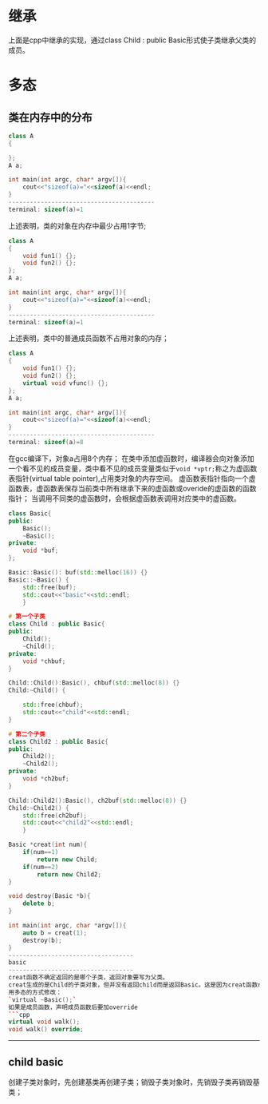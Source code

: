# 继承
上面是cpp中继承的实现，通过class Child : public Basic形式使子类继承父类的成员。
# 多态
## 类在内存中的分布
```cpp
class A
{

};
A a;

int main(int argc, char* argv[]){
    cout<<"sizeof(a)="<<sizeof(a)<<endl;
}
-----------------------------------------
terminal: sizeof(a)=1
```
上述表明，类的对象在内存中最少占用1字节;

```cpp
class A
{
    void fun1() {};
    void fun2() {};
};
A a;

int main(int argc, char* argv[]){
    cout<<"sizeof(a)="<<sizeof(a)<<endl;
}
-----------------------------------------
terminal: sizeof(a)=1
```
上述表明，类中的普通成员函数不占用对象的内存；

```cpp
class A
{
    void fun1() {};
    void fun2() {};
    virtual void vfunc() {};
};
A a;

int main(int argc, char* argv[]){
    cout<<"sizeof(a)="<<sizeof(a)<<endl;
}
-----------------------------------------
terminal: sizeof(a)=8
```
在gcc编译下，对象a占用8个内存；
在类中添加虚函数时，编译器会向对象添加一个看不见的成员变量，类中看不见的成员变量类似于`void *vptr;`称之为虚函数表指针(virtual table pointer),占用类对象的内存空间。
虚函数表指针指向一个虚函数表，虚函数表保存当前类中所有继承下来的虚函数或overide的虚函数的函数指针；
当调用不同类的虚函数时，会根据虚函数表调用对应类中的虚函数。
```cpp
class Basic{
public:
    Basic();
    ~Basic();
private:
    void *buf;
};

Basic::Basic(): buf(std::melloc(16)) {}
Basic::~Basic() {
    std::free(buf);
    std::cout<<"basic"<<std::endl;
    }

# 第一个子类
class Child : public Basic{
public:
    Child();
    ~Child();
private:
    void *chbuf;    
}

Child::Child():Basic(), chbuf(std::melloc(8)) {}
Child:~Child() {

    std::free(chbuf);
    std::cout<<"child"<<std::endl;
}

# 第二个子类
class Child2 : public Basic{
public:
    Child2();
    ~Child2();
private:
    void *ch2buf;    
}

Child::Child2():Basic(), ch2buf(std::melloc(8)) {}
Child:~Child2() {
    std::free(ch2buf);
    std::cout<<"child2"<<std::endl;
    }

Basic *creat(int num){
    if(num==1)
        return new Child;
    if(num==2)
        return new Child2;
}

void destroy(Basic *b){
    delete b;
}

int main(int argc, char *argv[]){
    auto b = creat(1);
    destroy(b);
}
-----------------------------------
basic
-----------------------------------
creat函数不确定返回的是哪个子类，返回对象要写为父类。
creat生成的是Child的子类对象，但并没有返回child而是返回Basic。这是因为creat函数return的是Basic对象，在销毁的时候调用的是Basic的析构函数。
用多态的方式修改：
`virtual ~Basic();`
如果是成员函数，声明成员函数后要加override
```cpp
virtual void walk();
void walk() override;
```
-----------------------------------
child
basic
-----------------------------------
创建子类对象时，先创建基类再创建子类；销毁子类对象时，先销毁子类再销毁基类；
```